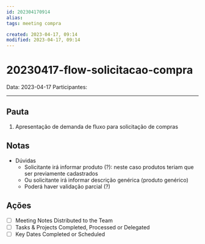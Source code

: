 ```yaml
---
id: 202304170914
alias: 
tags: meeting compra 

created: 2023-04-17, 09:14
modified: 2023-04-17, 09:14
---
```

# 20230417-flow-solicitacao-compra

Data: 2023-04-17
Participantes:

---

## Pauta

1. Apresentação de demanda de fluxo para solicitação de compras

## Notas

- Dúvidas
	- Solicitante irá informar produto (?): neste caso produtos teriam que ser previamente cadastrados
	- Ou solicitante irá informar descrição genérica (produto genérico)
	- Poderá haver validação parcial (?)

## Ações

- [ ] Meeting Notes Distributed to the Team
- [ ] Tasks & Projects Completed, Processed or Delegated
- [ ] Key Dates Completed or Scheduled